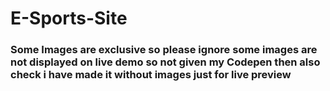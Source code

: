 # E-Sports-Site
### Some Images are exclusive so please ignore some images are not displayed on live demo so not given my Codepen then also check i have made it without images just for live preview 
